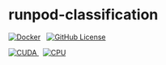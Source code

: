 # runpod-classification

[![Docker](https://img.shields.io/badge/docker-%230db7ed.svg?style=flat-square&logo=docker&logoColor=white)](https://hub.docker.com/repository/docker/dalbodeule/runpod-classfication/general) &nbsp; [![GitHub License](https://img.shields.io/github/license/dalbodeule/classification-runpod)
](https://github.com/dalbodeule/classification-runpod?tab=readme-ov-file)

[![CUDA](https://img.shields.io/docker/v/dalbodeule/runpod-classification/cuda)
](https://hub.docker.com/repository/docker/dalbodeule/runpod-classfication/tags?name=cuda) &nbsp; [![CPU](https://img.shields.io/docker/v/dalbodeule/runpod-classification/cpu)
](https://hub.docker.com/repository/docker/dalbodeule/runpod-classfication/tags?name=cpu)